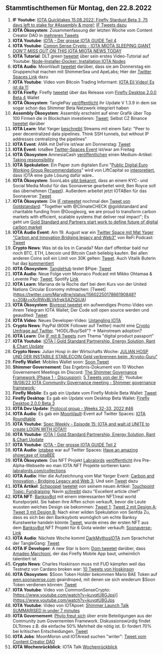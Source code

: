 ## Stammtischthemen für Montag, den 22.8.2022

1. **IF Youtube**: [IOTA Quicktakes 15.08.2022: Firefly Stardust Beta 3, 75 days left to stake for #Assembly & more!](https://www.youtube.com/watch?v=hVQ3RUDNCLk); [IF Tweets dazu](https://twitter.com/iota/status/1559102697747496960?s=20&t=h8D99udmSUv9pAui6P8NRA)
2. **IOTA Ökosystem**: Zusammenfassung der letzten Woche vom Content Creator DAO in [mehreren Tweets](https://twitter.com/IOTAcontentDAO/status/1559138449944285184?s=20&t=h8D99udmSUv9pAui6P8NRA)
3. **IOTA Youtube**: [IOTA - Der grosse IOTA GUIDE Teil 4](https://www.youtube.com/watch?v=AhtM2AI_Lm4)
4. **IOTA Youtube**: [Comon Sense Crypto - IOTA MIOTA SLEEPING GIANT *DON'T MISS OUT ON THIS* IOTA MIOTA NEWS TODAY](https://www.youtube.com/watch?v=m1DMLURMoy0)
5. **IOTA Tutorial**: DLT.green [tweetet](https://twitter.com/dlt_green/status/1559468638209556482?s=20&t=AM8pASAyC--SY5Zc2rLUXg) über sein erstes Video-Tutorial auf Youtube: [Node-Installer-Docker: Installation IOTA Nodes](https://www.youtube.com/watch?v=8QkvdLCL7K8)
6. **IOTA Audio**: MoonVault [tweetet](https://twitter.com/Moon_Vault_News/status/1559493137973710849?s=20&t=cTs91s7MTOLuqTqkSZzKhw) darüber, dass sie am Donnerstag ein Gruppenchat machen mit ShimmerSea und ApeLabs; Hier der [Twitter Spaces Link](https://twitter.com/Moon_Vault_News/status/1559630856255205376?s=20&t=1i6BKsnVD-hMj8X0q3_KrA) dazu
7. **IOTA Youtube**: Video vom Bitcoin Trading Informant: [IOTA Eil Video! Es ist da !!!](https://www.youtube.com/watch?v=jluHjNiYwoQ)
8. **IOTA Firefly**: Firefly [tweetet](https://twitter.com/fireflywallet/status/1559528978704220160?s=20&t=cwBHnu18XcuTsiarpd_o3A) über das Release vom [Firefly Desktop 2.0.0 Beta 4](https://github.com/iotaledger/firefly/releases/tag/desktop-2.0.0-beta-4) Wallet
9. **IOTA Ökosystem**: TanglePay [veröffentlicht](https://twitter.com/tanglepaycom/status/1559549186567446529?s=20&t=cwBHnu18XcuTsiarpd_o3A) ihr Update V 1.3.9 in dem sie sogar schon das Shimmer Beta Netzwerk integriert haben
10. **Assembly Ökosystem**: Assembly erscheint auf einer Grafik über Top 100 Firmen die in Blockchain investieren: [Tweet](https://twitter.com/AltcoinDailyio/status/1559606364174815233?s=20&t=ynYXeVwGs1BMycBy13BWYQ); Selbst CZ Binance [tweetet](https://twitter.com/cz_binance/status/1559642866787426314?s=20&t=z30WHBSXyYGenEf4wgnXdA) darüber
11. **IOTA Learn**: Mat Yarger [beschreibt](https://twitter.com/Mat_Yarger/status/1559568316825493504?s=20&t=TgZ6C9AN5qERgqBeZrHX2A) Streams mit einem Satz: "Peer to peer decentralized data pipelines. Think SSH tunnels, but without IP addresses centralizing the pipelines"
12. **IOTA Event**: AMA mit DeFire ist/war am Donnerstag: [Tweet](https://twitter.com/DeFIRE_org/status/1559118644105420800?s=20&t=ynYXeVwGs1BMycBy13BWYQ)
13. **IOTA Event**: IotaBee [Twitter-Spaces Event](https://twitter.com/Blockcastcc/status/1559629501897707521?s=20&t=ynYXeVwGs1BMycBy13BWYQ) ist/war am Freitag
14. **IOTA Ökosystem** AmnesiaCash [veröffentlichen](https://twitter.com/amnesia_cash/status/1559652369864032260?s=20&t=ynYXeVwGs1BMycBy13BWYQ) einen Medium-Artikel: [Taking responsibility](https://medium.com/@amnesia_cash/taking-responsibility-799aef415c9a)
15. **IOTA Spekulation**: Ein Paper zum digitalen Euro "[Public Digital Euro Working Group
Recommendations](https://7869715.fs1.hubspotusercontent-na1.net/hubfs/7869715/New%20-%20Public%20DEA%20Working%20Group%20Paper.pdf)" wird von LiftCapital so [interpretiert](https://twitter.com/CapitalLiftt/status/1559655740624670720?s=20&t=1i6BKsnVD-hMj8X0q3_KrA), dass IOTA eine gute Lösung dafür wäre..
16. **IOTA Ökosystem**: SoonLabs [gibt bekannt](https://twitter.com/soon_labs/status/1559766975693332482?s=20&t=1i6BKsnVD-hMj8X0q3_KrA), dass an einem KYC- und Social Media Modul für das Soonaverse gearbeitet wird; Ben Royce soll das übernehmen ([Tweet](https://twitter.com/accretionist/status/1559869229326901250?s=20&t=ePffY26qM_MS21gwvmr3Zg)). Außerdem arbeitet jetzt IOTABen für das Soonaverse: [Tweet](https://twitter.com/soon_labs/status/1560132542094659584?s=20&t=KojX3ULwyK06F7tPwyGRPA)
17. **IOTA Ökosystem**: Die [IF retweetet](https://twitter.com/iota/status/1559900312068132866?s=20&t=z30WHBSXyYGenEf4wgnXdA) nochmal den [Tweet von Goldstandard](https://twitter.com/goldstandard/status/1557706127537758210): "Together with @ClimateCHECK @goldstandard and charitable funding from @Googleorg, we are proud to  transform carbon markets with efficient, scalable systems that deliver real impact"; Es geht um [Gold Standard and Partners start work to define future of digital carbon market](https://www.goldstandard.org/blog-item/gold-standard-and-partners-start-work-define-future-digital-carbon-market)
18. **IOTA Audio Event**: Am 19. August war ein [Twitter Space mit Mat Yager "Carbon and Innovation 
Bridging legacy and Web3"](https://twitter.com/i/spaces/1YqxopodmmyKv?s=20) von ReFi Podcast: [Tweet](https://twitter.com/ReFiPodcast/status/1559856195787436035?s=20&t=z30WHBSXyYGenEf4wgnXdA)
19. **Crypto News**: Was ist da los in Canada? Man darf offenbar bald nur noch BTC, ETH, Litecoin und Bitcoin Cash beliebig kaufen. Bei allen anderen Coins soll ein Limit von 30K gelten: [Tweet](https://twitter.com/mochains/status/1559971309597122560?s=20&t=KojX3ULwyK06F7tPwyGRPA). Auch Vitalik Buterin hat das [kommentiert](https://twitter.com/VitalikButerin/status/1560049658457513985?s=20&t=KojX3ULwyK06F7tPwyGRPA)
20. **IOTA Ökosystem**: [TangleHub](https://twitter.com/Tanglehub_eu) testet $Pipe: [Tweet](https://twitter.com/Tanglehub_eu/status/1560173520092598272?s=20&t=KojX3ULwyK06F7tPwyGRPA)
21. **IOTA Audio**: Neue Folge vom Moonaco Podcast mit Mikko Ohtamaa & Levente Pap: [Tweet](https://twitter.com/MoonacoPodcast/status/1560209992845856770?s=20&t=KojX3ULwyK06F7tPwyGRPA), Spotify [Link](https://open.spotify.com/episode/1blCYH48h10xJvrsNlsTdq?si=2QM_fZsMShmCqyspnN_GHw&nd=1)
22. **IOTA Learn**: Mariana de la Roche darf bei dem Kurs von der United Nations Circular Economy mitmachen: [Tweet] (https://twitter.com/Marydlrw/status/1560225017866190848?s=20&t=xXcRWxBLVkfrekSAZtQiUA)
23. **IOTA Ökosystem**: [Bivreost tweetet](https://twitter.com/bivreost/status/1560242643615059971?s=20&t=2lfGrGmDH-ih71QvDVI4OA) ein aufwendiges Promo-Video von ihrem Telegram IOTA Wallet; Der Code soll open source werden und geaudited: [Tweet](https://twitter.com/bivreost/status/1560287801958174720?s=20&t=2lfGrGmDH-ih71QvDVI4OA)
24. **IOTA Video**: Neues Developer-Video: [Untangling IOTA](https://www.twitch.tv/videos/1564546674)
25. **Crypto News**: PayPal (800K Follower auf Twitter) macht eine [Crypto Umfrage auf Twitter](https://twitter.com/PayPal/status/1559987112383954944?s=20&t=2lfGrGmDH-ih71QvDVI4OA). "HODL/Buy/Sell"? -> Mainstream adoption?
26. **IOTA Learn**: Die [IF mit 8 Tweets](https://twitter.com/iota/status/1560295463567429632?s=20&t=2lfGrGmDH-ih71QvDVI4OA) zum Thema "digital product passport"
27. **IOTA Youtube**: [IOTA | Gold Standard Partnership, Energy Solution, Rant & Chart Update](https://www.youtube.com/watch?v=4rHNtVURAQ0)
28. **Crypto News**: Julian Hosp in der Wirtschafts Woche: [JULIAN HOSP UND DER INSTABILE STABLECOIN
Geld verbrennen beim „Krypto-Guru“](https://www.wiwo.de/my/finanzen/geldanlage/julian-hosp-und-der-instabile-stablecoin-geld-verbrennen-beim-krypto-guru/28603406.html?social=twitter&utm_medium=social&utm_source=Twitter&ticket=ST-695741-HHQfx23uBbtvXW0ZajSV-cas01.example.org#Echobox=1660808493)
29. **Firefly Wallet**: Mobiles Wallet soon: [Soon Tweet](https://twitter.com/fireflywallet/status/1560287703802994688?s=20&t=VGveGM3YTdbBIoGm_D-l9A)
30. **Shimmer Governement**: Das Ergebnis-Dokument von 10 Wochen Governement Meetings im Discord: [The Shimmer Governance Framework (Phase 1 - Discussion)](https://govern.iota.org/t/the-shimmer-governance-framework-phase-1-discussion/1397); [5 Tweets von der IF](https://twitter.com/iota/status/1560642760037650437?s=20&t=uuaroU9c0vDcG484N9_Tzg); Youtube: [18/08/22 IOTA Community Governance meeting - Shimmer governance framework](https://www.youtube.com/watch?v=0l3mq_BbsU8);
31. **Firefly Mobile**: Es gab ein Update vom Firefly Mobile Beta Wallet: [Tweet](https://twitter.com/Vrom14286662/status/1560876287866052608?s=20&t=uuaroU9c0vDcG484N9_Tzg)
32. **Firefly Desktop**: Es gab ein Update vom Desktop Beta Wallet:  [Firefly Desktop 2.0.0 Beta 3](https://github.com/iotaledger/firefly/releases/tag/desktop-2.0.0-beta-3)
33. **IOTA Dev Update**: [Protocol group - Weeks 32-33, 2022 #46](https://github.com/iotaledger/research-updates/discussions/46)
34. **IOTA Audio**: Es gab ein [MoonVault](https://twitter.com/Moon_Vault_News)-Event auf Twitter Spaces: [IOTA Roundtable](https://twitter.com/i/spaces/1OdJrBDLlVOJX)
35. **IOTA Youtube**: [Spec Weekly - Episode 15: IOTA and walt.id UNITE to create LOGIN WITH IOTA!!!](https://www.youtube.com/watch?v=noyfCWGm4QM)
36. **IOTA Youtube**: [IOTA | Gold Standard Partnership, Energy Solution, Rant & Chart Update](https://www.youtube.com/watch?v=4rHNtVURAQ0)
37. **IOTA Youtube**: [IOTA - Der grosse IOTA GUIDE Teil 2](https://www.youtube.com/watch?v=MBFkNzj2Gv4)
38. **IOTA Audio**: [Iotabee](https://twitter.com/iotabee) war auf Twitter Spaces: [Have an amazing showcase of IotaBEE](https://twitter.com/Blockcastcc/status/1559629501897707521?s=20&t=aTSlVYo9pfKVWZfPENKWxA)
39. **IOTA Ökosystem**: Das NFT Projekt [Labralords](https://twitter.com/labralords) [veröffentlicht](https://twitter.com/labralords/status/1559463283136118787?s=20&t=aTSlVYo9pfKVWZfPENKWxA) ihre Pre-Alpha-Webseite wo man IOTA NFT Projekte sortieren kann: [labralords.com/collections](https://labralords.com/collections)
40. **IOTA Audio**: Hier die Aufzeichnung vom Mat Yarger Event: [Carbon and Innovation - Bridging Legacy and Web 3](https://twitter.com/i/spaces/1ypKdEZwWBgGW); Und sein [Tweet](https://twitter.com/Mat_Yarger/status/1561527722416939010?s=20&t=LXvBtwP0RGWHAQT8mrEMcg) dazu
41. **IOTA Artikel**: [Schpoopel](https://twitter.com/Schpoopel) [tweetet](https://twitter.com/Schpoopel/status/1560631626656145409?s=20&t=TgZ6C9AN5qERgqBeZrHX2A) von seinem neuen Artikel: [Touchpoint Topic: Fundraising](https://medium.com/@Schpoopel/touchpoint-topic-fundraising-cf3ea06303ee); Navin [schreibt](https://twitter.com/navinram999/status/1560939054149115906?s=20&t=TgZ6C9AN5qERgqBeZrHX2A) dazu "Excellent article chief"
42. **IOTA NFT**: [BanksyBot](https://twitter.com/banksybots) mit einem interessanten NFT/real world Kunstporjekt. Sie haben ihre Affen schon verkauft, bevor die Leute wussten welches Design sie bekommen: [Tweet 1](https://twitter.com/MirumLabs/status/1549335668681474048?s=20&t=TgZ6C9AN5qERgqBeZrHX2A); [Tweet 2 mit Design A](https://twitter.com/Wolf08151/status/1560930469763497984?s=20&t=TgZ6C9AN5qERgqBeZrHX2A); [Tweet 3 mit Design B](https://twitter.com/MirumLabs/status/1560953042765242369?s=20&t=TgZ6C9AN5qERgqBeZrHX2A); Nach einer wilden Spekulation von Senfda Zu, dass es sich bei den Banksybots womöglich um echte Banksy Kunstwerke handeln könnte [Tweet](https://twitter.com/SenfdaTzu/status/1561265455544901633?s=20&t=3OP6exPrTz_NGPYAdyO2lQ), wurde eines der ersten NFT aus dem [BanksyBot](https://twitter.com/banksybots) NFT Projekt für 6 Giota wieder verkauft: [Soonaverse-Link](https://soonaverse.com/nft/0xb104b61253e8c0494c59de864bce14e739fdfc3f)
43. **IOTA Audio**: Nächste Woche kommt [DarkMythosIOTA](https://twitter.com/DarkMythosIOTA) zum Sprachchat der TangleGang: [Tweet](https://twitter.com/GangTangleTalk/status/1561296134265618433?s=20&t=CFyR2XUj7xMIIhpLpvjRwg)
44. **IOTA IF Developer**: A new Star is born: [Dom tweetet](https://twitter.com/amadeomarchioni/status/1561533156435566603?s=20&t=LXvBtwP0RGWHAQT8mrEMcg) darüber, dass [Amadeo Marchioni](https://twitter.com/amadeomarchioni), der das Firefly Mobile App baut, unheimlich talentiert ist
45. **Crypto News**: Charles Hoskinson muss mit FUD kämpfen weil das Testnetz von Cardano broken war: [10 Tweets von Hoskinson](https://twitter.com/IOHK_Charles/status/1561077286807318529?s=20&t=LXvBtwP0RGWHAQT8mrEMcg)
46. **IOTA Ökosystem**: $Soon Token Holder bekommen Mario BAE Token auf [wen.soonaverse.com](wen.soonaverse.com) geairdroped, mit denen sie sich wiederum $Soon Token verdienen können: [Tweet](https://twitter.com/DaveRL6/status/1561618967176785921?s=20&t=tGSSYZDCbnjn5b_AZD9t3Q)
47. **IOTA Youtube**: Video von CommonSenseCrypto: [https://www.youtube.com/watch?v=kuyqtU8GJps)](https://www.youtube.com/watch?v=kuyqtU8GJps
48. **IOTA Youtube**: Video von IOTApoet: [Shimmer Launch Talk SUMMARISED in under 7 minutes](https://www.youtube.com/watch?v=0nzS_UHBHE4)
49. **IOTA Governement**: [Phylo freut sich](https://twitter.com/PhyloIota/status/1561268951673618433?s=20&t=GeHsZ9yKNvvRK7c7COQvcA) über erste Beteiligungen aus der Community zum Governemten Framework. Diskussionswürdig findet DLTtimes z.B. die einfache 50% Mehrheit die nötig ist. Er fordert 70% bei kritischen Entscheidungen. [Tweet](https://twitter.com/TheDLTimes/status/1561658989028544513?s=20&t=fgiCJrkFJNcgJNJXQOSaSQ)
50. **IOTA Jobs**: MoonMoron und IOTAread suchen "writer": [Tweet vom Content Creator DAO](https://twitter.com/IOTAcontentDAO/status/1561637065955033089?s=20&t=GeHsZ9yKNvvRK7c7COQvcA)
51. **IOTA Wochenrückblick**: IOTA Talk [Wochenrückblick](https://www.iota-talk.com/index.php?article/212-wochenr%C3%BCckblick-vom-14-bis-20-august-2022/)




